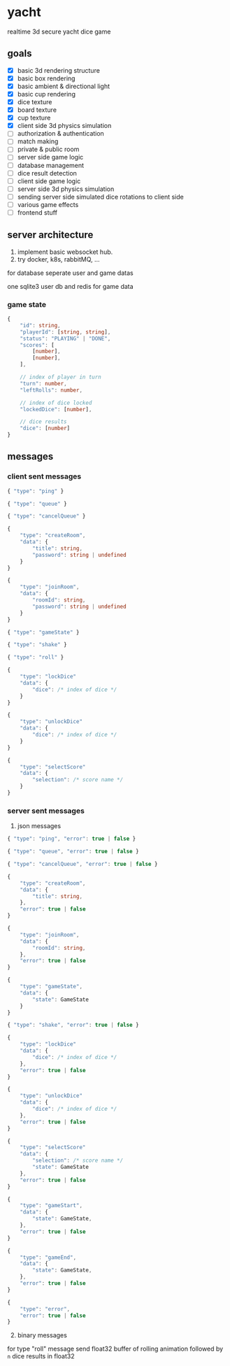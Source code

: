 # yacht

realtime 3d secure yacht dice game

## goals

- [x] basic 3d rendering structure
- [x] basic box rendering
- [x] basic ambient & directional light
- [x] basic cup rendering
- [x] dice texture
- [x] board texture
- [x] cup texture
- [x] client side 3d physics simulation
- [ ] authorization & authentication
- [ ] match making
- [ ] private & public room
- [ ] server side game logic
- [ ] database management
- [ ] dice result detection
- [ ] client side game logic
- [ ] server side 3d physics simulation
- [ ] sending server side simulated dice rotations to client side
- [ ] various game effects
- [ ] frontend stuff

## server architecture 

1. implement basic websocket hub.
2. try docker, k8s, rabbitMQ, ...

for database seperate user and game datas

one sqlite3 user db and redis for game data

### game state

```typescript
{
    "id": string,
    "playerId": [string, string],
    "status": "PLAYING" | "DONE",
    "scores": [
        [number],
        [number],
    ],

    // index of player in turn
    "turn": number,
    "leftRolls": number,

    // index of dice locked
    "lockedDice": [number],

    // dice results
    "dice": [number]
}
```

## messages

### client sent messages

```typescript
{ "type": "ping" }

{ "type": "queue" }

{ "type": "cancelQueue" }

{ 
    "type": "createRoom", 
    "data": {
        "title": string, 
        "password": string | undefined 
    }
}

{ 
    "type": "joinRoom", 
    "data": {
        "roomId": string, 
        "password": string | undefined 
    }
}

{ "type": "gameState" }

{ "type": "shake" }

{ "type": "roll" }

{
    "type": "lockDice"
    "data": {
        "dice": /* index of dice */
    }
}

{
    "type": "unlockDice"
    "data": {
        "dice": /* index of dice */
    }
}

{
    "type": "selectScore"
    "data": {
        "selection": /* score name */
    }
}
```

### server sent messages

1. json messages

```typescript
{ "type": "ping", "error": true | false }

{ "type": "queue", "error": true | false }

{ "type": "cancelQueue", "error": true | false }

{ 
    "type": "createRoom", 
    "data": {
        "title": string, 
    },
    "error": true | false
}

{ 
    "type": "joinRoom", 
    "data": {
        "roomId": string, 
    },
    "error": true | false
}

{ 
    "type": "gameState", 
    "data": {
        "state": GameState 
    }
}

{ "type": "shake", "error": true | false }

{
    "type": "lockDice"
    "data": {
        "dice": /* index of dice */
    },
    "error": true | false
}

{
    "type": "unlockDice"
    "data": {
        "dice": /* index of dice */
    },
    "error": true | false
}

{
    "type": "selectScore"
    "data": {
        "selection": /* score name */
        "state": GameState
    },
    "error": true | false
}

{
    "type": "gameStart",
    "data": {
        "state": GameState,
    },
    "error": true | false
}

{
    "type": "gameEnd",
    "data": {
        "state": GameState,
    },
    "error": true | false
}

{
    "type": "error",
    "error": true | false
}
```

2. binary messages

for type "roll" message send float32 buffer of rolling animation 
followed by `n` dice results in float32
